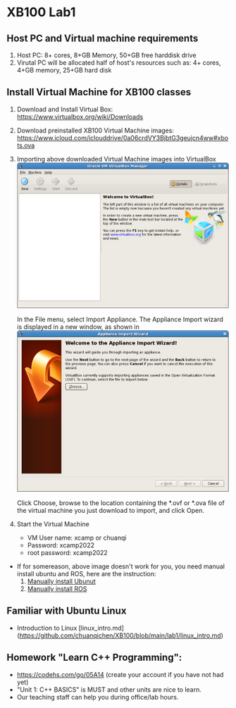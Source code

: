 # XB100 Lab1
## Host PC and Virtual machine requirements
1. Host PC: 8+ cores, 8+GB Memory, 50+GB free harddisk drive 
2. Virutal PC will be allocated half of host's resources such as: 4+ cores, 4+GB memory, 25+GB hard disk

## Install Virtual Machine for XB100 classes

1. Download and Install Virtual Box:  
https://www.virtualbox.org/wiki/Downloads

2. Download preinstalled XB100 Virtual Machine images:  
https://www.icloud.com/iclouddrive/0a06crdVY3BjbtG3geujcn4ww#xbots.ova

3. Importing above downloaded Virtual Machine images into VirtualBox   
![VirtualBox](vbox-none-web.png)

   In the File menu, select Import Appliance. The Appliance Import wizard is displayed in a new window, as shown in
 ![import](vbox-import-appliance-web.png)

   Click Choose, browse to the location containing the *.ovf or *.ova file of the virtual machine you just download to import, and click Open.

4. Start the Virtual Machine   
   * VM User name: xcamp  or chuanqi
   * Password: xcamp2022
   * root password: xcamp2022

* If for somereason, above image doesn't work for you, you need manual install ubuntu and ROS, here are the instruction: 
  1. [Manually install Ubunut](https://github.com/chuanqichen/XB100/blob/main/lab1/manual_steps_instructions/install_ubuntu20.04_virtual_box.md)
  2. [Manually install ROS](https://github.com/chuanqichen/XB100/blob/main/lab1/manual_steps_instructions/install_ros_step_by_step.md)

## Familiar with Ubuntu Linux 
* Introduction to Linux [linux_intro.md] (https://github.com/chuanqichen/XB100/blob/main/lab1/linux_intro.md) 

## Homework "Learn C++ Programming":
   *  https://codehs.com/go/05A14  (create your account if you have not had yet)
   * "Unit 1: C++ BASICS" is MUST and other units are nice to learn.  
   *  Our teaching staff can help you during office/lab hours.  
